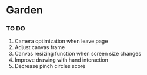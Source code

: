 # Garden

### TO DO

1. Camera optimization when leave page
2. Adjust canvas frame
3. Canvas resizing function when screen size changes
4. Improve drawing with hand interaction
5. Decrease pinch circles score
